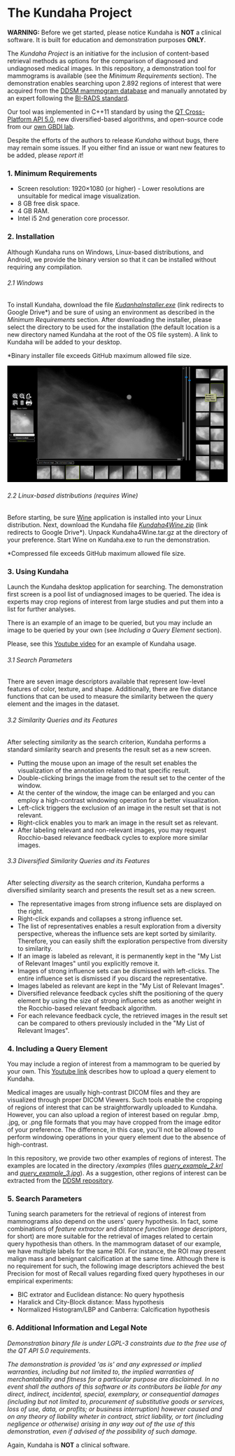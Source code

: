 # The Kundaha Project

**WARNING:** Before we get started, please notice Kundaha is **NOT** a clinical software.
It is built for education and demonstration purposes **ONLY**.

The *Kundaha Project* is an initiative for the inclusion of content-based retrieval methods as options for the comparison of diagnosed and undiagnosed medical images.
In this repository, a demonstration tool for mammograms is available (see the *Minimum Requirements* section).
The demonstration enables searching upon 2.892 regions of interest that were acquired from the [DDSM mammogram database](http://marathon.csee.usf.edu/Mammography/Database.html) and manually annotated by an expert following the [BI-RADS standard](https://www.acr.org/).

Our tool was implemented in C++11 standard by using the [QT Cross-Platform API 5.0](https://www.qt.io/), new diversified-based algorithms, and open-source code from our [own GBDI lab](https://bitbucket.com/gbdi/arboretum).

Despite the efforts of the authors to release *Kundaha* without bugs, there may remain some issues.
If you either find an issue or want new features to be added, please *report it*!


### 1. Minimum Requirements

* Screen resolution: 1920×1080 (or higher) - Lower resolutions are unsuitable for medical image visualization.
* 8 GB free disk space.
* 4 GB RAM.
* Intel i5 2nd generation core processor.

### 2. Installation

Although Kundaha runs on Windows, Linux-based distributions, and Android, we provide the binary version so that it can be installed without requiring any compilation.

###### 2.1 Windows


To install Kundaha, download the file [*KudanhaInstaller.exe*](https://drive.google.com/file/d/1uMEqR6vDkCdtjhddGpwMHbu10zj7QYq-/view?usp=sharing) (link redirects to Google Drive*) and be sure of using an environment as described in the *Minimum Requirements* section.
After downloading the installer, please select the directory to be used for the installation (the default location is a new directory named Kundaha at the root of the OS file system).
A link to Kundaha will be added to your desktop.

*Binary installer file exceeds GitHub maximum allowed file size.

![Kundaha Windows](/readme_images/kundaha_windows.png)

###### 2.2 Linux-based distributions (requires Wine)

Before starting, be sure [Wine](https://www.winehq.org/) application is installed into your Linux distribution.
Next, download the Kundaha file [*Kundaha4Wine.zip*](https://drive.google.com/file/d/1HkHa7HqeTxQjc2gOZ0JqJdyDqxJa_EKI/view?usp=sharing) (link redirects to Google Drive*).
Unpack Kundaha4Wine.tar.gz at the directory of your preference.
Start Wine on Kundaha.exe to run the demonstration.

*Compressed file exceeds GitHub maximum allowed file size.

### 3. Using Kundaha

Launch the Kundaha desktop application for searching.
The demonstration first screen is a pool list of undiagnosed images to be queried.
The idea is experts may crop regions of interest from large studies and put them into a list for further
analyses.

There is an example of an image to be queried, but you may include an image to be queried by your
own (see *Including a Query Element* section).

Please, see this [Youtube video](https://www.youtube.com/watch?v=yOxvUVuQAbk) for an example of Kundaha usage.

###### 3.1 Search Parameters

There are seven image descriptors available that represent low-level features of color, texture, and shape.
Additionally, there are five distance functions that can be used to measure the similarity between the query element and the images in the dataset.

###### 3.2 Similarity Queries and its Features

After selecting *similarity* as the search criterion, Kundaha performs a standard similarity search and presents the result set as a new screen.

* Putting the mouse upon an image of the result set enables the visualization of the annotation related to that specific result.
* Double-clicking brings the image from the result set to the center of the window.
* At the center of the window, the image can be enlarged and you can employ a high-contrast windowing operation for a better visualization.
* Left-click triggers the exclusion of an image in the result set that is not relevant.
* Right-click enables you to mark an image in the result set as relevant.
* After labeling relevant and non-relevant images, you may request Rocchio-based relevance feedback cycles to explore more similar images.

###### 3.3 Diversified Similarity Queries and its Features

After selecting *diversity* as the search criterion, Kundaha performs a diversified similarity search and presents the result set as a new screen.

* The representative images from strong influence sets are displayed on the right.
* Right-click expands and collapses a strong influence set.
* The list of representatives enables a result exploration from a diversity perspective, whereas the influence sets are kept sorted by similarity. Therefore, you can easily shift the exploration perspective from diversity to similarity.
* If an image is labeled as relevant, it is permanently kept in the "My List of Relevant Images" until you explicitly remove it.
* Images of strong influence sets can be dismissed with left-clicks. The entire influence set is dismissed if you discard the representative.
* Images labeled as relevant are kept in the "My List of Relevant Images".
* Diversified relevance feedback cycles shift the positioning of the query element by using the size of strong influence sets as another weight in the Rocchio-based relevant feedback algorithm.
* For each relevance feedback cycle, the retrieved images in the result set can be compared to others previously included in the "My List of Relevant Images".


### 4. Including a Query Element

You may include a region of interest from a mammogram to be queried by your own.
This [Youtube link](https://www.youtube.com/watch?v=2LOD-JF7WDQ) describes how to upload a query element to Kundaha.

Medical images are usually high-contrast DICOM files and they are visualized through proper DICOM Viewers.
Such tools enable the cropping of regions of interest that can be straightforwardly uploaded to Kundaha.
However, you can also upload a region of interest based on regular .bmp, .jpg, or .png file formats that you may have cropped from the image editor of your preference.
The difference, in this case, you'll not be allowed to perform windowing operations in your query element due to the absence of high-contrast.

In this repository, we provide two other examples of regions of interest.
The examples are located in the directory */examples* (files [*query_example_2.krl*](examples/query_example_2.krl) and [*query_example_3.jpg*](examples/query_example_3.jpg*)).
As a suggestion, other regions of interest can be extracted from the [DDSM repository](http://marathon.csee.usf.edu/Mammography/Database.html).

### 5. Search Parameters

Tuning search parameters for the retrieval of regions of interest from mammograms also depend on the users' query hypothesis.
In fact, some combinations of *feature extractor* and *distance function* (*image descriptors*, for short) are more suitable for the retrieval of images related to certain query hypothesis than others.
In the mammogram dataset of our example, we have multiple labels for the same ROI.
For instance, the ROI may present malign mass and benignant calcification at the same time.
Although there is no requirement for such, the following image descriptors achieved the best Precision for most of Recall values regarding fixed query hypotheses in our empirical experiments:

* BIC extrator and Euclidean distance: No query hypothesis
* Haralick and City-Block distance: Mass hypothesis
* Normalized Histogram/LBP and Canberra: Calcification hypothesis

### 6. Additional Information and Legal Note

*Demonstration binary file is under LGPL-3 constraints due to the free use of the QT API 5.0 requirements*.

*The demonstration is provided 'as is' and any expressed or implied warranties, including but not limited to, the implied warranties of merchantability and fitness for a particular purpose are disclaimed.
In no event shall the authors of this software or its contributors be liable for any direct, indirect, incidental, special, exemplary, or consequential damages (including but not limited to, procurement of substitutive goods or services, loss of use, data, or profits; or business interruption) however caused and on any theory of liability wheter in contract, strict liability, or tort (including negligence or otherwise) arising in any way out of the use of this demonstration, even if advised of the possibility of such damage.*

Again, Kundaha is **NOT** a clinical software.

